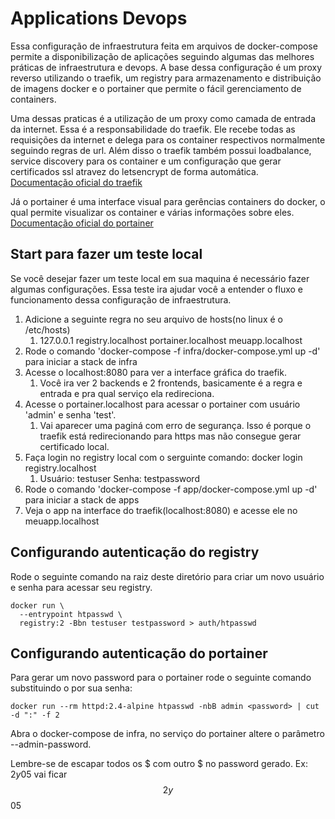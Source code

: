 # Applications Devops
Essa configuração de infraestrutura feita em arquivos de docker-compose permite a disponibilização de aplicações seguindo algumas das melhores práticas de infraestrutura e devops.
A base dessa configuração é um proxy reverso utilizando o traefik, um registry para armazenamento e distribuição de imagens docker e o portainer que permite o fácil gerenciamento de containers.

Uma dessas praticas é a utilização de um proxy como camada de entrada da internet. Essa é a responsabilidade do traefik. Ele recebe todas as requisições da internet e delega para os container respectivos normalmente seguindo regras de url.
Além disso o traefik também possui loadbalance, service discovery para os container e um configuração que gerar certificados ssl atravez do letsencrypt de forma automática.<br/>
[Documentação oficial do traefik](https://docs.traefik.io/)

Já o portainer é uma interface visual para gerências containers do docker, o qual permite visualizar os container e várias informações sobre eles.<br/>
[Documentação oficial do portainer](https://www.portainer.io/)

## Start para fazer um teste local
Se você desejar fazer um teste local em sua maquina é necessário fazer algumas configurações.
Essa teste ira ajudar você a entender o fluxo e funcionamento dessa configuração de infraestrutura.

1. Adicione a seguinte regra no seu arquivo de hosts(no linux é o /etc/hosts)
    1. 127.0.0.1	registry.localhost portainer.localhost meuapp.localhost
2. Rode o comando 'docker-compose -f infra/docker-compose.yml up -d' para iniciar a stack de infra
3. Acesse o localhost:8080 para ver a interface gráfica do traefik.
    1. Você ira ver 2 backends e 2 frontends, basicamente é a regra e entrada e pra qual serviço ela redireciona.
4. Acesse o portainer.localhost para acessar o portainer com usuário 'admin' e senha 'test'.
    1. Vai aparecer uma paginá com erro de segurança. Isso é porque o traefik está redirecionando para https mas não consegue gerar certificado local.
5. Faça login no registry local com o serguinte comando: docker login registry.localhost
    1. Usuário: testuser Senha: testpassword
6. Rode o comando 'docker-compose -f app/docker-compose.yml up -d' para iniciar a stack de apps
7. Veja o app na interface do traefik(localhost:8080) e acesse ele no meuapp.localhost


## Configurando autenticação do registry
Rode o seguinte comando na raiz deste diretório para criar um novo usuário e senha para acessar seu registry.
```
docker run \
  --entrypoint htpasswd \
  registry:2 -Bbn testuser testpassword > auth/htpasswd
```

## Configurando autenticação do portainer
Para gerar um novo password para o portainer rode o seguinte comando substituindo o <password> por sua senha:
```
docker run --rm httpd:2.4-alpine htpasswd -nbB admin <password> | cut -d ":" -f 2
```
Abra o docker-compose de infra, no serviço do portainer altere o parâmetro --admin-password.


Lembre-se de escapar todos os $ com outro $ no password gerado. Ex: $2y$05 vai ficar $$2y$$05
